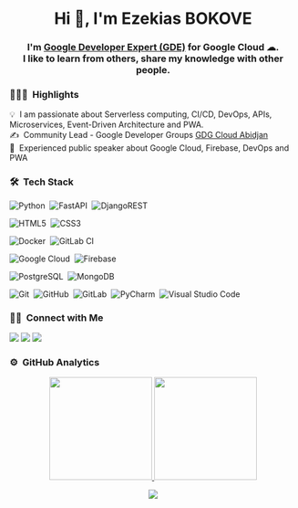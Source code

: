 
<h1 align="center">Hi 👋, I'm Ezekias BOKOVE</h1>
<h3 align="center">I'm <a href="https://developers.google.com/community/experts/directory?specialization=gcp">Google Developer Expert (GDE)</a> for Google Cloud ☁︎.<br> I like to learn from others, share my knowledge with other people.</h3>
 

### 👨🏻‍💻 &nbsp;Highlights

💡 &nbsp;I am passionate about Serverless computing, CI/CD, DevOps, APIs, Microservices, Event-Driven Architecture and PWA.\
✍️ &nbsp;Community Lead - Google Developer Groups [GDG Cloud Abidjan](https://gdg.community.dev/gdg-cloud-abidjan/)\
💬 &nbsp;Experienced public speaker about Google Cloud, Firebase, DevOps and PWA

### 🛠 &nbsp;Tech Stack

![Python](https://img.shields.io/badge/python-3670A0?style=for-the-badge&logo=python&logoColor=ffdd54)&nbsp;
![FastAPI](https://img.shields.io/badge/FastAPI-005571?style=for-the-badge&logo=fastapi)&nbsp;
![DjangoREST](https://img.shields.io/badge/DJANGO-REST-ff1709?style=for-the-badge&logo=django&logoColor=white&color=ff1709&labelColor=gray)


![HTML5](https://img.shields.io/badge/html5-%23E34F26.svg?style=for-the-badge&logo=html5&logoColor=white)&nbsp;
![CSS3](https://img.shields.io/badge/css3-%231572B6.svg?style=for-the-badge&logo=css3&logoColor=white)

![Docker](https://img.shields.io/badge/docker-%230db7ed.svg?style=for-the-badge&logo=docker&logoColor=white)&nbsp;
![GitLab CI](https://img.shields.io/badge/GitLabCI-%23181717.svg?style=for-the-badge&logo=gitlab&logoColor=white)

![Google Cloud](https://img.shields.io/badge/GoogleCloud-%234285F4.svg?style=for-the-badge&logo=google-cloud&logoColor=white)&nbsp;
![Firebase](https://img.shields.io/badge/firebase-%23039BE5.svg?style=for-the-badge&logo=firebase)&nbsp;

![PostgreSQL](https://img.shields.io/badge/PostgreSQL-316192?style=for-the-badge&logo=postgresql&logoColor=white)&nbsp;
![MongoDB](https://img.shields.io/badge/MongoDB-4EA94B?style=for-the-badge&logo=mongodb&logoColor=white)&nbsp;

![Git](https://img.shields.io/badge/git-%23F05033.svg?style=for-the-badge&logo=git&logoColor=white)&nbsp;
![GitHub](https://img.shields.io/badge/github-%23121011.svg?style=for-the-badge&logo=github&logoColor=white)&nbsp;
![GitLab](https://img.shields.io/badge/gitlab-%23181717.svg?style=for-the-badge&logo=gitlab&logoColor=white)&nbsp;
![PyCharm](https://img.shields.io/badge/pycharm-143?style=for-the-badge&logo=pycharm&logoColor=black&color=black&labelColor=green)&nbsp;
![Visual Studio Code](https://img.shields.io/badge/Visual%20Studio%20Code-0078d7.svg?style=for-the-badge&logo=visual-studio-code&logoColor=white)


### 🤝🏻 &nbsp;Connect with Me

<p align="left"> 
<a href="https://ezekiasb.medium.com/"><img src="https://img.shields.io/badge/Medium-12100E?style=for-the-badge&logo=medium&logoColor=white"/></a>
<a href="https://www.linkedin.com/in/ezekias-bokove"><img src="https://img.shields.io/badge/LinkedIn-0077B5?style=for-the-badge&logo=linkedin&logoColor=white"/></a>
<a href="https://twitter.com/EzekiasBokove"><img src="https://img.shields.io/badge/Twitter-1DA1F2?style=for-the-badge&logo=twitter&logoColor=white"/></a>
</p>


### ⚙️ &nbsp;GitHub Analytics

<p align="center">
<a href="https://github.com/EZFRICA">
  <img height="180em" src="https://github-readme-stats-eight-theta.vercel.app/api?username=EZFRICA&show_icons=true&theme=algolia&include_all_commits=true&count_private=true"/>
  <img height="180em" src="https://github-readme-stats-eight-theta.vercel.app/api/top-langs/?username=EZFRICA&layout=compact&langs_count=8&theme=algolia"/>
</a>
</p>


<div align="center">
 <img src="https://github-readme-streak-stats.herokuapp.com?user=EZFRICA&theme=cobalt&hide_border=true"/>
</div>
